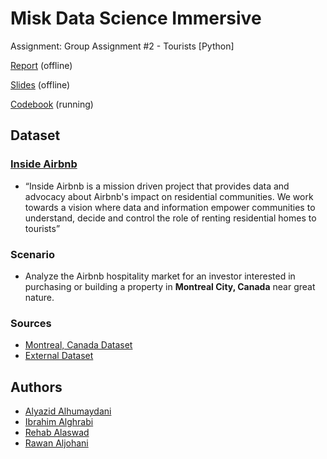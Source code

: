 # **Misk Data Science Immersive**
Assignment: Group Assignment #2 - Tourists [Python]

[Report]() (offline)

[Slides]() (offline)

[Codebook](./src/Codebook.ipynb) (running)

## **Dataset**

### [**Inside Airbnb**](insideairbnb.com)
- “Inside Airbnb is a mission driven project that provides data and advocacy about Airbnb's impact on residential communities. We work towards a vision where data and information empower communities to understand, decide and control the role of renting residential homes to tourists”

### Scenario

- Analyze the Airbnb hospitality market for an investor interested in purchasing or building a property in **Montreal City, Canada** near great nature.

### Sources

- [Montreal, Canada Dataset](http://insideairbnb.com/montreal)
- [External Dataset](https://open.canada.ca/data/en/dataset/763fe3b8-cdc3-4b8a-bbbd-a0a9bc587c56)

## Authors

- [Alyazid Alhumaydani](https://github.com/alyazidView)
- [Ibrahim Alghrabi](https://github.com/ibrahim-g7)
- [Rehab Alaswad](https://github.com/rehabalaswad)
- [Rawan Aljohani](https://github.com/rawanjuhani)


